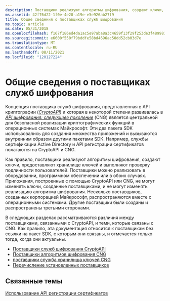 ```yaml
---
description: Поставщики реализуют алгоритмы шифрования, создают ключи, предоставляют хранилище ключей и выполняют проверку подлинности пользователей. Поставщики можно реализовать в оборудовании, программном обеспечении или в обоих случаях.
ms.assetid: 42f76d22-1f0e-4e20-a19e-e5e926ab27f9
title: Общие сведения о поставщиках служб шифрования
ms.topic: article
ms.date: 05/31/2018
ms.openlocfilehash: f167f186ed4da1ac5e97aba8a3c4659f13f29f253de3f489981fc6b32810015f
ms.sourcegitcommit: e6600f550f79bddfe58bd4696ac50dd52cb03d7e
ms.translationtype: MT
ms.contentlocale: ru-RU
ms.lasthandoff: 08/11/2021
ms.locfileid: "120127224"
---
```

# <a name="understanding-cryptographic-providers"></a>Общие сведения о поставщиках служб шифрования

Концепция поставщика служб шифрования, представленная в API криптографии ([*CryptoAPI*](/windows/desktop/SecGloss/c-gly)) и которая в некоторой степени развивалась в [*API шифрования: следующее поколение*](/windows/desktop/SecGloss/c-gly) (CNG) является центральной для безопасной реализации криптографических функций в операционных системах Майкрософт. Эти два пакета SDK использовались для создания множества приложений и вызываются внутренним образом другими пакетами SDK. Например, службы сертификации Active Directory и API регистрации сертификатов полагаются на CryptoAPI и CNG.

Как правило, поставщики реализуют алгоритмы шифрования, создают ключи, предоставляют хранилище ключей и выполняют проверку подлинности пользователей. Поставщики можно реализовать в оборудовании, программном обеспечении или в обоих случаях. Приложения, построенные с помощью CryptoAPI или CNG, не могут изменять ключи, созданные поставщиками, и не могут изменять реализацию алгоритма шифрования. Несколько поставщиков, созданных корпорацией Майкрософт, распространяются вместе с операционными системами. Другие поставщики были созданы и распространены третьими сторонами.

В следующих разделах рассматриваются различия между поставщиками, связанными с CryptoAPI, и теми, которые связаны с CNG. Как правило, эта документация относится к поставщикам без ссылки на пакет SDK, с которым они связаны, и отмечается только тогда, когда они актуальны.

-   [Поставщики служб шифрования CryptoAPI](cryptoapi-cryptographic-service-providers.md)
-   [Поставщики алгоритмов шифрования CNG](cng-cryptographic-algorithm-providers.md)
-   [поставщики служба хранилища ключей CNG](cng-key-storage-providers.md)
-   [Перечисление установленных поставщиков](enumerating-installed-providers.md)

## <a name="related-topics"></a>Связанные темы

<dl> <dt>

[Использование API регистрации сертификатов](about-the-certificate-enrollment-api.md)
</dt> </dl>

 

 
